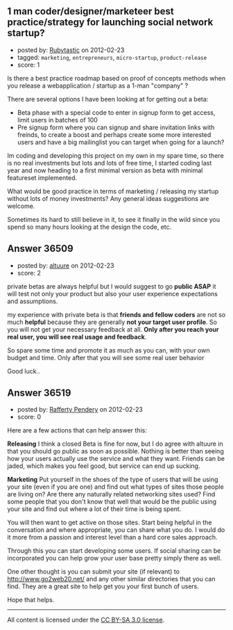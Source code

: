 ## 1 man coder/designer/marketeer best practice/strategy for launching social network startup?

- posted by: [Rubytastic](https://stackexchange.com/users/-1/16595-rubytastic) on 2012-02-23
- tagged: `marketing`, `entrepreneurs`, `micro-startup`, `product-release`
- score: 1


Is there a best practice roadmap based on proof of concepts methods when you release a webapplication / startup as a 1-man "company" ?


There are several options I have been looking at for getting out a beta:

* Beta phase with a special code to enter in signup form to get access, limit users in batches of 100
* Pre signup form where you can signup and share invitation links with freinds, to create a boost and perhaps create some more interested users and have a big mailinglist you can target when going for a launch?

Im coding and developing this project on my own in my spare time, so there is no real investments but lots and lots of free time, I started coding last year and now heading to a first minimal version as beta with minimal featureset implemented.

What would be good practice in terms of marketing / releasing my startup without lots of money investments? Any general ideas suggestions are welcome.


Sometimes its hard to still believe in it, to see it finally in the wild since you spend so many hours looking at the design the code, etc.





## Answer 36509

- posted by: [altuure](https://stackexchange.com/users/-1/15595-altuure) on 2012-02-23
- score: 2

private betas are always helpful but I would suggest to go **public ASAP** it will test not only  your product but also your user experience expectations and assumptions. 

my experience with private beta is that **friends and fellow coders** are not so much **helpful** because they are generally **not your target user profile**. So you will not get your necessary feedback at all. **Only after you reach your real user, you will see real usage and feedback**.

So spare some time and promote it as much as you can, with your own budget and time. Only after that you will see some real user behavior 

Good luck..


## Answer 36519

- posted by: [Rafferty Pendery](https://stackexchange.com/users/-1/11003-rafferty-pendery) on 2012-02-23
- score: 0

Here are a few actions that can help answer this:

**Releasing**
I think a closed Beta is fine for now, but I do agree with altuure in that you should go public as soon as possible. Nothing is better than seeing how your users actually use the service and what they want. Friends can be jaded, which makes you feel good, but service can end up sucking.

**Marketing**
Put yourself in the shoes of the type of users that will be using your site (even if you are one) and find out what types of sites those people are living on? Are there any naturally related networking sites used? Find some people that you don't know that well that would be the public using your site and find out where a lot of their time is being spent. 

You will then want to get active on those sites. Start being helpful in the conversation and where appropriate, you can share what you do. I would do it more from a passion and interest level than a hard core sales approach. 

Through this you can start developing some users. If social sharing can be incorporated you can help grow your user base pretty simply there as well.

One other thought is you can submit your site (if relevant) to http://www.go2web20.net/ and any other similar directories that you can find. They are a great site to help get you your first bunch of users.

Hope that helps.




---

All content is licensed under the [CC BY-SA 3.0 license](https://creativecommons.org/licenses/by-sa/3.0/).
